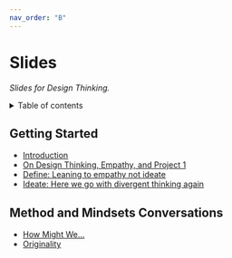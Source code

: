 ```yaml
---
nav_order: "B"
---
```


# Slides

_Slides for Design Thinking._

<details markdown="block">
  <summary>
    Table of contents
  </summary>
  {: .text-delta }
1. TOC
{:toc}
</details>

## Getting Started

- [Introduction](introduction.html)
- [On Design Thinking, Empathy, and Project 1](dt_empathy_project1.html)
- [Define: Leaning to empathy not ideate](define.html)
- [Ideate: Here we go with divergent thinking again](ideate.html)

## Method and Mindsets Conversations

- [How Might We...](hmw.html)
- [Originality](originality.html)

<!-- Empathy, Optimism, Iteration, Creative Confidence, Making, Embracing Ambiguity, and Learning from Failure. -->
